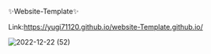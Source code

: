 ✨Website-Template✨

Link:https://yugi71120.github.io/website-Template.github.io/

![2022-12-22 (52)](https://user-images.githubusercontent.com/86682458/209202126-f7190229-f658-45ef-864a-cf09e99daa6b.png)
